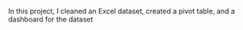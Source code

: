 In this project, I cleaned  an Excel dataset, created a pivot table, and a dashboard  for the dataset
